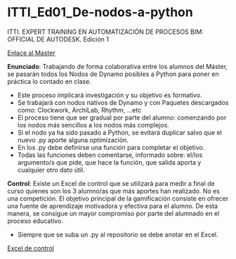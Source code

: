 # ITTI_Ed01_De-nodos-a-python

ITTI. EXPERT TRAINING EN AUTOMATIZACIÓN DE PROCESOS BIM: OFFICIAL DE AUTODESK. Edición 1

[Enlace al Master](https://itti.es/official-expert-en-automatizacion-de-procesos-bim/)

**Enunciado**: Trabajando de forma colaborativa entre los alumnos del Máster, se pasarán todos los Nodos de Dynamo posibles a Python para poner en práctica lo contado en clase.

- Este proceso implicará investigación y su objetivo es formativo.            
- Se trabajará con nodos nativos de Dynamo y con Paquetes descargados como: Clockwork, ArchiLab, Rhythm, ...etc
- El proceso tiene que ser gradual por parte del alumno: comenzando por los nodos más sencillos a los nodos más complejos.            
- Si el nodo ya ha sido pasado a Python, se evitará duplicar salvo que el nuevo .py aporte alguna optimización.
- En los .py debe definirse una función para completar el objetivo.
- Todas las funciones deben comentarse, informado sobre: el/los argumento/s que pide, que hace la función, que salida aporta y cualquier otro dato útil.
            

**Control**: Existe un Excel de control que se utilizará para medir a final de curso quienes son los 3 alumno/as que más aportes han realizado. No es una competición. 
El objetivo principal de la gamificación consiste en ofrecer una fuente de aprendizaje motivadora y efectiva para el alumno. De esta manera, se consigue un mayor compromiso por parte del alumnado en el proceso educativo.           

- Siempre que se suba un .py al repositorio se debe anotar en el Excel.

[Excel de control](https://docs.google.com/spreadsheets/d/1R_rw3T363Sk370_XoADihT1mX-jUr8YlF3jW0Xbfh_c/edit?usp=sharing)
